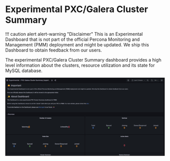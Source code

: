 # Experimental PXC/Galera Cluster Summary

!!! caution alert alert-warning "Disclaimer"
    This is an Experimental Dashboard that is not part of the official Percona Monitoring and Management (PMM) deployment and might be updated. We ship this Dashboard to obtain feedback from our users.

The experimental PXC/Galera Cluster Summary dashboard provides a high level information about the clusters, resource utilization and its state for MySQL database.

![!image](../../_images/PMM_PXC_Galera_Cluster_Summary._Experimental.jpg)
